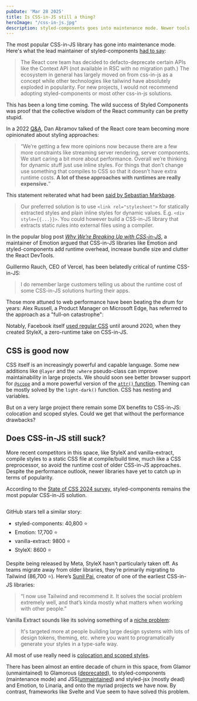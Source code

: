 ```yaml
---
pubDate: 'Mar 28 2025'
title: Is CSS-in-JS still a thing?
heroImage: "/css-in-js.jpg"
description: styled-components goes into maintenance mode. Newer tools like StyleX and vanilla-extract haven't matched its popularity.
---
```


The most popular CSS-in-JS library has gone into maintenance mode. Here's what the lead maintainer of styled-components [had to say](https://opencollective.com/styled-components/updates/thank-you):

> The React core team has decided to defacto-deprecate certain APIs like the Context API (not available in RSC with no migration path.)
> The ecosystem in general has largely moved on from css-in-js as a concept while other technologies like tailwind have absolutely exploded in popularity.
> For new projects, I would not recommend adopting styled-components or most other css-in-js solutions.

This has been a long time coming. The wild success of Styled Components was proof that the collective wisdom of the React community can be pretty stupid.

In a 2022 [Q&A](https://www.youtube.com/watch?v=jWafEXS7EE0&t=1276s), Dan Abramov talked of the React core team becoming more opinionated about styling approaches:

> “We’re getting a few more opinions now because there are a few more constraints like streaming server rendering, server components. We start caring a bit more about performance. Overall we’re thinking for dynamic stuff just use inline styles. For things that don’t change use something that compiles to CSS so that it doesn’t have extra runtime costs. **A lot of these approaches with runtimes are really expensive.**”

This statement reiterated what had been [said by Sebastian Markbage](https://github.com/reactwg/react-18/discussions/110#:~:text=While%20this%20technique,use%20at%20Facebook.).

> Our preferred solution is to use `<link rel="stylesheet">` for statically extracted styles and plain inline styles for dynamic values. E.g. `<div style={{...}}>`. You could however build a CSS-in-JS library that extracts static rules into external files using a compiler.

In the popular blog post [_Why We’re Breaking Up with CSS-in-JS_](https://dev.to/srmagura/why-were-breaking-up-wiht-css-in-js-4g9b), a maintainer of Emotion argued that CSS-in-JS libraries like Emotion and styled-components add runtime overhead, increase bundle size and clutter the React DevTools. 

Guillermo Rauch, CEO of Vercel, has been belatedly critical of runtime CSS-in-JS:

> I do remember large customers telling us about the runtime cost of some CSS-in-JS solutions hurting their apps.

Those more attuned to web performance have been beating the drum for years: Alex Russell, a Product Manager on Microsoft Edge, has referrred to the approach as a "full-on catastrophe":

Notably, Facebook itself [used regular CSS](https://engineering.fb.com/2020/05/08/web/facebook-redesign/) until around 2020, when they created StyleX, a zero-runtime take on CSS-in-JS.

## CSS is good now

CSS itself is an increasingly powerful and capable language. Some new additions like `@layer` and the `:where` pseudo-class can improve maintainability in large projects. We should soon see better browser support for [`@scope`](https://fullystacked.net/scope-in-css/) and a more powerful version of the [`attr()` function](https://fullystacked.net/attr-function/). Theming can be mostly solved by the `light-dark()` function. CSS has nesting and variables. 

But on a very large project there remain some DX benefits to CSS-in-JS: colocation and scoped styles. Could we get that without the performance drawbacks?

## Does CSS-in-JS still suck?

More recent competitors in this space, like StyleX and vanilla-extract, compile styles to a static CSS file at compile/build time, much like a CSS preprocessor, so avoid the runtime cost of older CSS-in-JS approaches. Despite the performance outlook, newer libraries have yet to catch up in terms of popularity.

According to the [State of CSS 2024 survey](https://2024.stateofcss.com/en-US/tools/#css_in_js), styled-components remains the most popular CSS-in-JS solution. 

<img src="/css-in-js-chart.avif" alt="">

GitHub stars tell a similar story: 

- styled-components: 40,800 ⭐️
- Emotion: 17,700 ⭐️
- vanilla-extract: 9800 ⭐️
- StyleX: 8600 ⭐️

Despite being released by Meta, StyleX hasn't particularly taken off. As teams migrate away from older libraries, they’re primarily migrating to Tailwind (86,700 ⭐️). Here’s [Sunil Pai](https://x.com/threepointone/status/1842993788089966896), creator of one of the earliest CSS-in-JS libraries: 

> “I now use Tailwind and recommend it. It solves the social problem extremely well, and that’s kinda mostly what matters when working with other people.”

Vanilla Extract sounds like its solving something of a [niche problem](https://x.com/markdalgleish/status/1583139828769517568):

> It's targeted more at people building large design systems with lots of design tokens, theming, etc. where you want to programatically generate your styles in a type-safe way.

All most of use really need is [colocation and scoped styles](https://blog.mayank.co/is-css-in-js-actually-bad).

There has been almost an entire decade of churn in this space, from Glamor (unmaintained) to Glamorous ([deprecated](https://github.com/paypal/glamorous/issues/419)), to styled-components (maintenance mode) and JSS([unmaintained](https://github.com/cssinjs/jss#:~:text=no%20longer%20maintained)) and styled-jsx (mostly dead) and Emotion, to Linaria, and onto the myriad projects we have now. By contrast, frameworks like Svelte and Vue seem to have solved this problem.